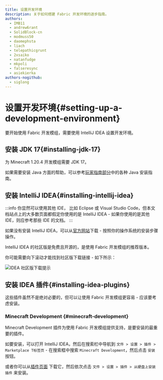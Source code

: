 ```yaml
---
title: 设置开发环境
description: 关于如何搭建 Fabric 开发环境的逐步指南。
authors:
  - IMB11
  - andrew6rant
  - SolidBlock-cn
  - modmuss50
  - daomephsta
  - liach
  - telepathicgrunt
  - 2xsaiko
  - natanfudge
  - mkpoli
  - falseresync
  - asiekierka
authors-nogithub:
  - siglong
---
```


# 设置开发环境{#setting-up-a-development-environment}

要开始使用 Fabric 开发模组，需要使用 IntelliJ IDEA 设置开发环境。

## 安装 JDK 17{#installing-jdk-17}

为 Minecraft 1.20.4 开发模组需要 JDK 17。

如果需要安装 Java 方面的帮助，可以参考[玩家指南部分](../../players/index)中的各种 Java 安装指南。

## 安装 IntelliJ IDEA{#installing-intellij-idea}

:::info
你显然可以使用其他 IDE， 比如 Eclipse 或 Visual Studio Code，但本文档站点上的大多数页面都假定你使用的是 IntelliJ IDEA - 如果你使用的是其他 IDE，则应参考那些 IDE 的文档。
:::

如果没有安装 IntelliJ IDEA，可以从[官方网站](https://www.jetbrains.com/idea/download/)下载 - 按照你的操作系统的安装步骤操作。

IntelliJ IDEA 的社区版是免费且开源的，是使用 Fabric 开发模组的推荐版本。

你可能需要向下滚动才能找到社区版下载链接 - 如下所示：

![IDEA 社区版下载提示](/assets/develop/getting-started/idea-community.png)

## 安装 IDEA 插件{#installing-idea-plugins}

这些插件虽然不是绝对必要的，但可以让使用 Fabric 开发模组更容易 - 应该要考虑安装。

### Minecraft Development {#minecraft-development}

Minecraft Development 插件为使用 Fabric 开发模组提供支持，是要安装的最重要的插件。

如要安装，可以打开 IntelliJ IDEA，然后在搜索栏中导航到 `文件 > 设置 > 插件 > Marketplace T标签页` - 在搜索框中搜索 `Minecraft Development`，然后点击 `安装` 按钮。

或者你可以从[插件页面](https://plugins.jetbrains.com/plugin/8327-minecraft-development) 下载它，然后依次点击 `文件 > 设置 > 插件 > 从硬盘上安装插件` 来安装。
